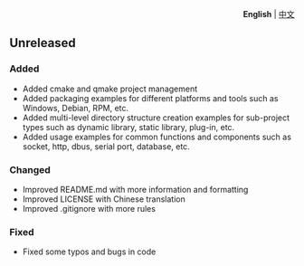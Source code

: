 <p align="right">
  <b>English</b> | <a href="./CHANGELOG.md">中文</a>
</p>

## Unreleased

### Added

- Added cmake and qmake project management
- Added packaging examples for different platforms and tools such as Windows, Debian, RPM, etc.
- Added multi-level directory structure creation examples for sub-project types such as dynamic library, static library, plug-in, etc.
- Added usage examples for common functions and components such as socket, http, dbus, serial port, database, etc.

### Changed

- Improved README.md with more information and formatting
- Improved LICENSE with Chinese translation
- Improved .gitignore with more rules

### Fixed

- Fixed some typos and bugs in code
